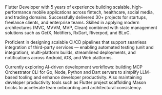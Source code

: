 

<!--
### Hi there 👋
**neel-sharma/neel-sharma** is a ✨ _special_ ✨ repository because its `README.md` (this file) appears on your GitHub profile.
From writing .bat 'viruses' behind school notebooks to engineering my 
objective for learning computer languages was to automate every 
repetitive activity that we do again and again daily. 

More about me: https://neelsharma.dev-->

Flutter Developer with 5 years of experience building scalable, high-performance mobile applications across fintech, healthcare, social media, and trading domains. Successfully delivered 30+ projects for startups, freelance clients, and enterprise teams. Skilled in applying modern architectures (MVC, MVVM, MVP, Clean) combined with state management solutions such as GetX, Notifiers, RxDart, Riverpod, and BLoC.

Proficient in designing scalable CI/CD pipelines that support seamless integration of third-party services — enabling automated testing (unit and integration), multi-platform builds, streamlined deployments, and notifications across Android, iOS, and Web platforms.

Currently exploring AI-driven development workflows: building MCP Orchestrator CLI for Go, Node, Python and Dart servers to simplify LLM-based tooling and enhance developer productivity. Also maintaining developer productivity tools such as Flutter project scaffolding Mason bricks to accelerate team onboarding and architectural consistency.

